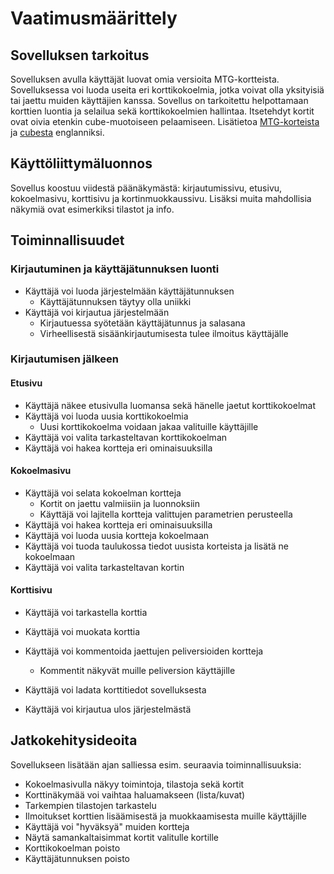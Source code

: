 # Vaatimusmäärittely

## Sovelluksen tarkoitus

Sovelluksen avulla käyttäjät luovat omia versioita MTG-kortteista. Sovelluksessa voi luoda useita eri korttikokoelmia, jotka voivat olla yksityisiä tai jaettu muiden käyttäjien kanssa. Sovellus on tarkoitettu helpottamaan korttien luontia ja selailua sekä korttikokoelmien hallintaa. Itsetehdyt kortit ovat oivia etenkin cube-muotoiseen pelaamiseen. Lisätietoa [MTG-korteista](https://mtg.fandom.com/wiki/Card_type) ja [cubesta](https://mtg.fandom.com/wiki/Cube_Draft) englanniksi.

## Käyttöliittymäluonnos

Sovellus koostuu viidestä päänäkymästä: kirjautumissivu, etusivu, kokoelmasivu, korttisivu ja kortinmuokkaussivu. Lisäksi muita mahdollisia näkymiä ovat esimerkiksi tilastot ja info.

## Toiminnallisuudet

### Kirjautuminen ja käyttäjätunnuksen luonti

- Käyttäjä voi luoda järjestelmään käyttäjätunnuksen
  - Käyttäjätunnuksen täytyy olla uniikki
- Käyttäjä voi kirjautua järjestelmään
  - Kirjautuessa syötetään käyttäjätunnus ja salasana
  - Virheellisestä sisäänkirjautumisesta tulee ilmoitus käyttäjälle

### Kirjautumisen jälkeen

#### Etusivu

- Käyttäjä näkee etusivulla luomansa sekä hänelle jaetut korttikokoelmat
- Käyttäjä voi luoda uusia korttikokoelmia
  - Uusi korttikokoelma voidaan jakaa valituille käyttäjille
- Käyttäjä voi valita tarkasteltavan korttikokoelman
- Käyttäjä voi hakea kortteja eri ominaisuuksilla

#### Kokoelmasivu

- Käyttäjä voi selata kokoelman kortteja
  - Kortit on jaettu valmiisiin ja luonnoksiin 
  - Käyttäjä voi lajitella kortteja valittujen parametrien perusteella
- Käyttäjä voi hakea kortteja eri ominaisuuksilla
- Käyttäjä voi luoda uusia kortteja kokoelmaan
- Käyttäjä voi tuoda taulukossa tiedot uusista korteista ja lisätä ne kokoelmaan
- Käyttäjä voi valita tarkasteltavan kortin

#### Korttisivu

- Käyttäjä voi tarkastella korttia
- Käyttäjä voi muokata korttia
- Käyttäjä voi kommentoida jaettujen peliversioiden kortteja
  - Kommentit näkyvät muille peliversion käyttäjille
- Käyttäjä voi ladata korttitiedot sovelluksesta

- Käyttäjä voi kirjautua ulos järjestelmästä

## Jatkokehitysideoita

Sovellukseen lisätään ajan salliessa esim. seuraavia toiminnallisuuksia:

- Kokoelmasivulla näkyy toimintoja, tilastoja sekä kortit
- Korttinäkymää voi vaihtaa haluamakseen (lista/kuvat) 
- Tarkempien tilastojen tarkastelu
- Ilmoitukset korttien lisäämisestä ja muokkaamisesta muille käyttäjille
- Käyttäjä voi "hyväksyä" muiden kortteja
- Näytä samankaltaisimmat kortit valitulle kortille
- Korttikokoelman poisto
- Käyttäjätunnuksen poisto

